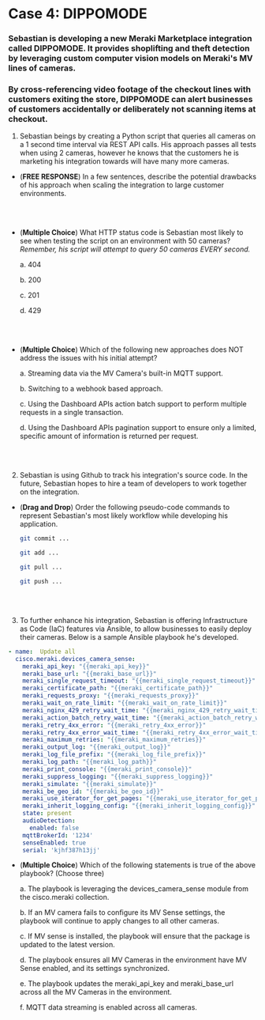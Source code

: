 # Case 4: DIPPOMODE
### Sebastian is developing a new Meraki Marketplace integration called DIPPOMODE. It provides shoplifting and theft detection by leveraging custom computer vision models on Meraki's MV lines of cameras.
### By cross-referencing video footage of the checkout lines with customers exiting the store, DIPPOMODE can alert businesses of customers accidentally or deliberately not scanning items at checkout.

1. Sebastian beings by creating a Python script that queries all cameras on a 1 second time interval via REST API calls.
   His approach passes all tests when using 2 cameras, however he knows that the customers he is marketing his integration towards will have many more cameras.

- (**FREE RESPONSE**) In a few sentences, describe the potential drawbacks of his approach when scaling the integration to large customer environments.

<br><br>

- (**Multiple Choice**) What HTTP status code is Sebastian most likely to see when testing the script on an environment with 50 cameras?
  *Remember, his script will attempt to query 50 cameras EVERY second.*
  
    a. 404
    
    b. 200
    
    c. 201
    
    d. 429

<br><br>

- (**Multiple Choice**) Which of the following new approaches does NOT address the issues with his initial attempt?

    a. Streaming data via the MV Camera's built-in MQTT support.
    
    b. Switching to a webhook based approach.
    
    c. Using the Dashboard APIs action batch support to perform multiple requests in a single transaction.
    
    d. Using the Dashboard APIs pagination support to ensure only a limited, specific amount of information is returned per request.

<br><br>

2. Sebastian is using Github to track his integration's source code. In the future, Sebastian hopes to hire a team of developers to work together on the integration.
- (**Drag and Drop**) Order the following pseudo-code commands to represent Sebastian's most likely workflow while developing his application.

    ```bash
    git commit ...
    ```
    ```bash
    git add ...
    ```
    ```bash
    git pull ...
    ```
    ```bash
    git push ...
    ```

<br><br>

3. To further enhance his integration, Sebastian is offering Infrastructure as Code (IaC) features via Ansible, to allow businesses to easily deploy their cameras. Below is a sample Ansible playbook he's developed.
```yaml
- name:  Update all
  cisco.meraki.devices_camera_sense:
    meraki_api_key: "{{meraki_api_key}}"
    meraki_base_url: "{{meraki_base_url}}"
    meraki_single_request_timeout: "{{meraki_single_request_timeout}}"
    meraki_certificate_path: "{{meraki_certificate_path}}"
    meraki_requests_proxy: "{{meraki_requests_proxy}}"
    meraki_wait_on_rate_limit: "{{meraki_wait_on_rate_limit}}"
    meraki_nginx_429_retry_wait_time: "{{meraki_nginx_429_retry_wait_time}}"
    meraki_action_batch_retry_wait_time: "{{meraki_action_batch_retry_wait_time}}"
    meraki_retry_4xx_error: "{{meraki_retry_4xx_error}}"
    meraki_retry_4xx_error_wait_time: "{{meraki_retry_4xx_error_wait_time}}"
    meraki_maximum_retries: "{{meraki_maximum_retries}}"
    meraki_output_log: "{{meraki_output_log}}"
    meraki_log_file_prefix: "{{meraki_log_file_prefix}}"
    meraki_log_path: "{{meraki_log_path}}"
    meraki_print_console: "{{meraki_print_console}}"
    meraki_suppress_logging: "{{meraki_suppress_logging}}"
    meraki_simulate: "{{meraki_simulate}}"
    meraki_be_geo_id: "{{meraki_be_geo_id}}"
    meraki_use_iterator_for_get_pages: "{{meraki_use_iterator_for_get_pages}}"
    meraki_inherit_logging_config: "{{meraki_inherit_logging_config}}"
    state: present
    audioDetection:
      enabled: false
    mqttBrokerId: '1234'
    senseEnabled: true
    serial: 'kjhf387h13jj'
```

- (**Multiple Choice**) Which of the following statements is true of the above playbook? (Choose three)
  
	a. The playbook is leveraging the devices_camera_sense module from the cisco.meraki collection.

	b. If an MV camera fails to configure its MV Sense settings, the playbook will continue to apply changes to all other cameras.

	c. If MV sense is installed, the playbook will ensure that the package is updated to the latest version.

	d. The playbook ensures all MV Cameras in the environment have MV Sense enabled, and its settings synchronized.

	e. The playbook updates the meraki_api_key and meraki_base_url across all the MV Cameras in the environment.

	f. MQTT data streaming is enabled across all cameras.

<br><br>
